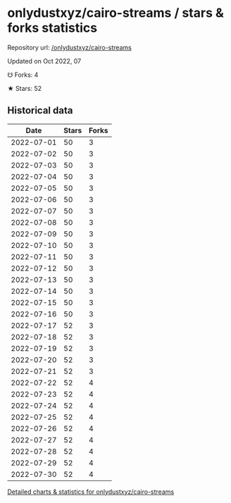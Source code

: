 # onlydustxyz/cairo-streams / stars & forks statistics

Repository url: [/onlydustxyz/cairo-streams](https://github.com/onlydustxyz/cairo-streams)

Updated on Oct 2022, 07

☋ Forks: 4

★ Stars: 52

## Historical data
| Date | Stars | Forks |
|------|-------|-------|
| 2022-07-01 | 50 | 3 | 
| 2022-07-02 | 50 | 3 | 
| 2022-07-03 | 50 | 3 | 
| 2022-07-04 | 50 | 3 | 
| 2022-07-05 | 50 | 3 | 
| 2022-07-06 | 50 | 3 | 
| 2022-07-07 | 50 | 3 | 
| 2022-07-08 | 50 | 3 | 
| 2022-07-09 | 50 | 3 | 
| 2022-07-10 | 50 | 3 | 
| 2022-07-11 | 50 | 3 | 
| 2022-07-12 | 50 | 3 | 
| 2022-07-13 | 50 | 3 | 
| 2022-07-14 | 50 | 3 | 
| 2022-07-15 | 50 | 3 | 
| 2022-07-16 | 50 | 3 | 
| 2022-07-17 | 52 | 3 | 
| 2022-07-18 | 52 | 3 | 
| 2022-07-19 | 52 | 3 | 
| 2022-07-20 | 52 | 3 | 
| 2022-07-21 | 52 | 3 | 
| 2022-07-22 | 52 | 4 | 
| 2022-07-23 | 52 | 4 | 
| 2022-07-24 | 52 | 4 | 
| 2022-07-25 | 52 | 4 | 
| 2022-07-26 | 52 | 4 | 
| 2022-07-27 | 52 | 4 | 
| 2022-07-28 | 52 | 4 | 
| 2022-07-29 | 52 | 4 | 
| 2022-07-30 | 52 | 4 | 


[Detailed charts & statistics for onlydustxyz/cairo-streams](https://reviewgithub.com/rep/onlydustxyz/cairo-streams)
